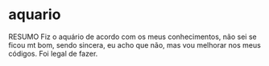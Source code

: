 # aquario
RESUMO
Fiz o aquário de acordo com os meus conhecimentos, não sei se ficou mt bom, sendo sincera, eu acho que não, mas vou melhorar nos meus códigos.
Foi legal de fazer.
